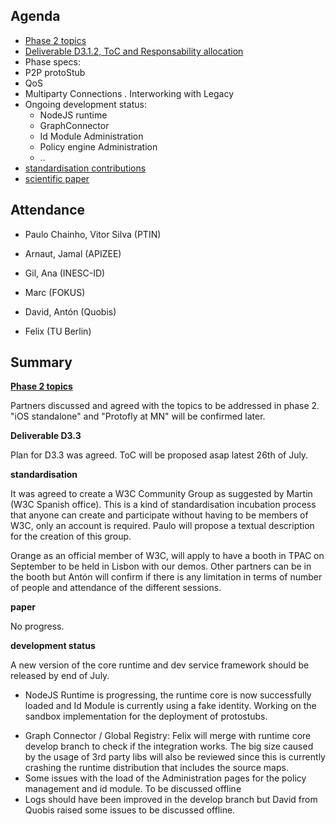 Agenda
------

- [Phase 2 topics](https://github.com/reTHINK-project/core-framework/issues/170)
- [Deliverable D3.1.2, ToC and Responsability allocation](https://github.com/reTHINK-project/core-framework/blob/master/docs/deliverables/d3.1.2/D3.1.2-ToC.md)
- Phase specs:
 - P2P protoStub
 - QoS
 - Multiparty Connections
 . Interworking with Legacy
- Ongoing development status:
  - NodeJS runtime
  - GraphConnector
  - Id Module Administration
  - Policy engine Administration
  - ..
-	[standardisation contributions](https://github.com/reTHINK-project/core-framework/issues/168)
-	[scientific paper](https://github.com/reTHINK-project/core-framework/issues/169)

Attendance
----------

-	Paulo Chainho, Vitor Silva (PTIN)

- Arnaut, Jamal (APIZEE)

- Gil, Ana (INESC-ID)

- Marc (FOKUS)

- David, Antón (Quobis)

- Felix (TU Berlin)

Summary
-------

**[Phase 2 topics](https://github.com/reTHINK-project/core-framework/issues/170)**

Partners discussed and agreed with the topics to be addressed in phase 2. "iOS standalone" and "Protofly at MN" will be confirmed later.

**Deliverable D3.3**

Plan for D3.3 was agreed. ToC will be proposed asap latest 26th of July.

**standardisation**

It was agreed to create a W3C Community Group as suggested by Martin (W3C Spanish office). This is a kind of standardisation incubation process that anyone can create and participate without having to be members of W3C, only an account is required. Paulo will propose a textual description for the creation of this group.

Orange as an official member of W3C, will apply to have a booth in TPAC on September to be held in Lisbon with our demos. Other partners can be in the booth but Antón will confirm if there is any limitation in terms of number of people and attendance of the different sessions.

**paper**

No progress.

**development status**

A new version of the core runtime and dev service framework should be released by end of July.

* NodeJS Runtime is progressing, the runtime core is now successfully loaded and Id Module is currently using a fake identity. Working on the sandbox implementation for the deployment of protostubs.
- Graph Connector / Global Registry: Felix will merge with runtime core develop branch to check if the integration works. The big size caused by the usage of 3rd party libs will also be reviewed since this is currently crashing the runtime distribution that includes the source maps.
- Some issues with the load of the Administration pages for the policy management and id module. To be discussed offline
- Logs should have been improved in the develop branch but David from Quobis raised some issues to be discussed offline.
